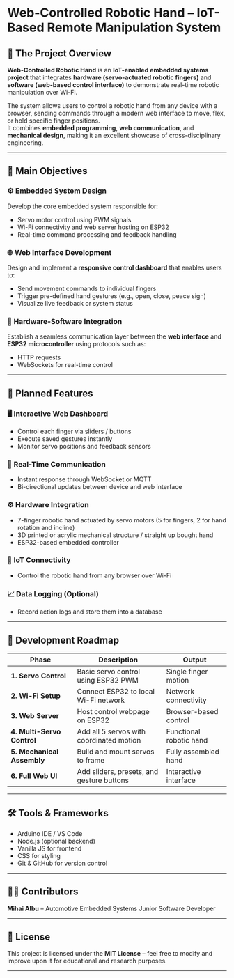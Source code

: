 # Web-Controlled Robotic Hand – IoT-Based Remote Manipulation System

## 📌 The Project Overview

**Web-Controlled Robotic Hand** is an **IoT-enabled embedded systems project** that integrates **hardware (servo-actuated robotic fingers)** and **software (web-based control interface)** to demonstrate real-time robotic manipulation over Wi-Fi.

The system allows users to control a robotic hand from any device with a browser, sending commands through a modern web interface to move, flex, or hold specific finger positions.  
It combines **embedded programming**, **web communication**, and **mechanical design**, making it an excellent showcase of cross-disciplinary engineering.

---

## 🎯 Main Objectives

### ⚙️ Embedded System Design

Develop the core embedded system responsible for:

- Servo motor control using PWM signals
- Wi-Fi connectivity and web server hosting on ESP32
- Real-time command processing and feedback handling

### 🌐 Web Interface Development

Design and implement a **responsive control dashboard** that enables users to:

- Send movement commands to individual fingers
- Trigger pre-defined hand gestures (e.g., open, close, peace sign)
- Visualize live feedback or system status

### 🔗 Hardware-Software Integration

Establish a seamless communication layer between the **web interface** and **ESP32 microcontroller** using protocols such as:

- HTTP requests
- WebSockets for real-time control

---

## 🔧 Planned Features

### 🖥️ Interactive Web Dashboard

- Control each finger via sliders / buttons
- Execute saved gestures instantly
- Monitor servo positions and feedback sensors

### 🤝 Real-Time Communication

- Instant response through WebSocket or MQTT
- Bi-directional updates between device and web interface

### ⚙️ Hardware Integration

- 7-finger robotic hand actuated by servo motors (5 for fingers, 2 for hand rotation and incline)
- 3D printed or acrylic mechanical structure / straight up bought hand
- ESP32-based embedded controller

### 📶 IoT Connectivity

- Control the robotic hand from any browser over Wi-Fi

### 📈 Data Logging (Optional)

- Record action logs and store them into a database

---

## 🧩 Development Roadmap

| Phase                      | Description                               | Output                  |
| -------------------------- | ----------------------------------------- | ----------------------- |
| **1. Servo Control**       | Basic servo control using ESP32 PWM       | Single finger motion    |
| **2. Wi-Fi Setup**         | Connect ESP32 to local Wi-Fi network      | Network connectivity    |
| **3. Web Server**          | Host control webpage on ESP32             | Browser-based control   |
| **4. Multi-Servo Control** | Add all 5 servos with coordinated motion  | Functional robotic hand |
| **5. Mechanical Assembly** | Build and mount servos to frame           | Fully assembled hand    |
| **6. Full Web UI**         | Add sliders, presets, and gesture buttons | Interactive interface   |

---

## 🛠️ Tools & Frameworks

- Arduino IDE / VS Code
- Node.js (optional backend)
- Vanilla JS for frontend
- CSS for styling
- Git & GitHub for version control

---

## 👨‍💻 Contributors

**Mihai Albu** – Automotive Embedded Systems Junior Software Developer

---

## 🧾 License

This project is licensed under the **MIT License** – feel free to modify and improve upon it for educational and research purposes.

---
